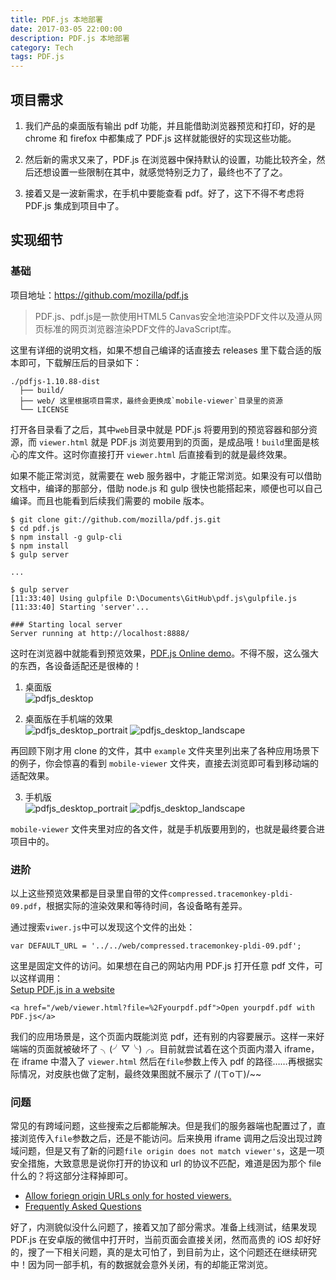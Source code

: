 ```yaml
---
title: PDF.js 本地部署
date: 2017-03-05 22:00:00
description: PDF.js 本地部署
category: Tech
tags: PDF.js
---
```


## 项目需求
1. 我们产品的桌面版有输出 pdf 功能，并且能借助浏览器预览和打印，好的是 chrome 和 firefox 中都集成了 PDF.js 这样就能很好的实现这些功能。

2. 然后新的需求又来了，PDF.js 在浏览器中保持默认的设置，功能比较齐全，然后还想设置一些限制在其中，就感觉特别乏力了，最终也不了了之。

3. 接着又是一波新需求，在手机中要能查看 pdf。好了，这下不得不考虑将 PDF.js 集成到项目中了。

## 实现细节

### 基础
项目地址：https://github.com/mozilla/pdf.js

> PDF.js、pdf.js是一款使用HTML5 Canvas安全地渲染PDF文件以及遵从网页标准的网页浏览器渲染PDF文件的JavaScript库。

这里有详细的说明文档，如果不想自己编译的话直接去 releases 里下载合适的版本即可，下载解压后的目录如下：
```
./pdfjs-1.10.88-dist
  ├── build/
  ├── web/ 这里根据项目需求，最终会更换成`mobile-viewer`目录里的资源
  └── LICENSE
```
打开各目录看了之后，其中`web`目录中就是 PDF.js 将要用到的预览容器和部分资源，而 `viewer.html` 就是 PDF.js 浏览要用到的页面，是成品哦！`build`里面是核心的库文件。这时你直接打开 `viewer.html` 后直接看到的就是最终效果。

如果不能正常浏览，就需要在 web 服务器中，才能正常浏览。如果没有可以借助文档中，编译的那部分，借助 node.js 和 gulp 很快也能搭起来，顺便也可以自己编译。而且也能看到后续我们需要的 mobile 版本。

```
$ git clone git://github.com/mozilla/pdf.js.git
$ cd pdf.js
$ npm install -g gulp-cli
$ npm install
$ gulp server

...

$ gulp server
[11:33:40] Using gulpfile D:\Documents\GitHub\pdf.js\gulpfile.js
[11:33:40] Starting 'server'...

### Starting local server
Server running at http://localhost:8888/
```

这时在浏览器中就能看到预览效果，[PDF.js Online demo](https://mozilla.github.io/pdf.js/web/viewer.html)。不得不服，这么强大的东西，各设备适配还是很棒的！

1. 桌面版    
![pdfjs_desktop](http://7xtjgk.com1.z0.glb.clouddn.com/pdfjs_desktop.png)

2. 桌面版在手机端的效果  
![pdfjs_desktop_portrait](http://7xtjgk.com1.z0.glb.clouddn.com/pdfjs_desktop_portrait.png)
![pdfjs_desktop_landscape](http://7xtjgk.com1.z0.glb.clouddn.com/pdfjs_desktop_landscape.png)

再回顾下刚才用 clone 的文件，其中 `example` 文件夹里列出来了各种应用场景下的例子，你会惊喜的看到 `mobile-viewer` 文件夹，直接去浏览即可看到移动端的适配效果。

3. 手机版  
![pdfjs_desktop_portrait](http://7xtjgk.com1.z0.glb.clouddn.com/pdfjs_mobile_portrait.png)
![pdfjs_desktop_landscape](http://7xtjgk.com1.z0.glb.clouddn.com/pdfjs_mobile_landscape.png)

`mobile-viewer` 文件夹里对应的各文件，就是手机版要用到的，也就是最终要合进项目中的。

### 进阶
以上这些预览效果都是目录里自带的文件`compressed.tracemonkey-pldi-09.pdf`，根据实际的渲染效果和等待时间，各设备略有差异。

通过搜索`viwer.js`中可以发现这个文件的出处：
```
var DEFAULT_URL = '../../web/compressed.tracemonkey-pldi-09.pdf';
```

这里是固定文件的访问。如果想在自己的网站内用 PDF.js 打开任意 pdf 文件，可以这样调用：    
[Setup PDF.js in a website](https://github.com/mozilla/pdf.js/wiki/Setup-pdf.js-in-a-website)
```
<a href="/web/viewer.html?file=%2Fyourpdf.pdf">Open yourpdf.pdf with PDF.js</a>
```
我们的应用场景是，这个页面内既能浏览 pdf，还有别的内容要展示。这样一来好端端的页面就被破坏了 ╮(╯▽╰)╭。目前就尝试着在这个页面内潜入 iframe，在 iframe 中潜入了 `viewer.html` 然后在`file`参数上传入 pdf 的路径……再根据实际情况，对皮肤也做了定制，最终效果图就不展示了 /(ㄒoㄒ)/~~

### 问题
常见的有跨域问题，这些搜索之后都能解决。但是我们的服务器端也配置过了，直接浏览传入`file`参数之后，还是不能访问。后来换用 iframe 调用之后没出现过跨域问题，但是又有了新的问题`file origin does not match viewer's`，这是一项安全措施，大致意思是说你打开的协议和 url 的协议不匹配，难道是因为那个 file 什么的？将这部分注释掉即可。

- [Allow foriegn origin URLs only for hosted viewers.](https://github.com/mozilla/pdf.js/pull/6916)
- [Frequently Asked Questions](https://github.com/mozilla/pdf.js/wiki/Frequently-Asked-Questions)

好了，内测貌似没什么问题了，接着又加了部分需求。准备上线测试，结果发现 PDF.js 在安卓版的微信中打开时，当前页面会直接关闭，然而高贵的 iOS 却好好的，搜了一下相关问题，真的是太可怕了，到目前为止，这个问题还在继续研究中！因为同一部手机，有的数据就会意外关闭，有的却能正常浏览。